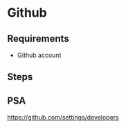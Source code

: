 # Github

## Requirements

- Github account

## Steps

## PSA

https://github.com/settings/developers
